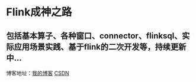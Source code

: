 #  Flink成神之路
## 包括基本算子、各种窗口、connector、flinksql、实际应用场景实践、基于flink的二次开发等，持续更新中...

博客地址：[我的博客](http://zhuxiaoshang.github.io/)
        [CSDN](https://blog.csdn.net/weixin_41608066)
